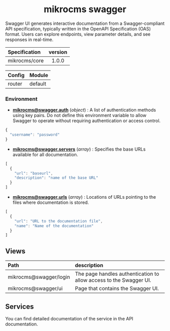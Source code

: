 <h1  align="center">mikrocms swagger</h1>

Swagger UI generates interactive documentation from a Swagger-compliant API specification, typically written in the OpenAPI Specification (OAS) format. Users can explore endpoints, view parameter details, and see responses in real-time.
 
| Specification | version |
|:--|:--:|
| mikrocms/core | 1.0.0 |

| Config | Module |
|:--|:--|
| router | default |


### Environment

-  **mikrocms@swagger.auth** (*object*) : A list of authentication methods using key pairs. Do not define this environment variable to allow Swagger to operate without requiring authentication or access control.

```js
{
  "username": "password"
}
```

- **mikrocms@swagger.servers** (*array*) : Specifies the base URLs available for all documentation.

```js
[
  {
    "url": "baseurl",
    "description": "name of the base URL"
  }
]
```

- **mikrocms@swagger.urls** (*array*) : Locations of URLs pointing to the files where documentation is stored.

```js
[
  {
    "url": "URL to the documentation file",
    "name": "Name of the documentation"
  }
]
```

## Views

| Path | description |
|:--|:--|
| mikrocms@swagger/login | The page handles authentication to allow access to the Swagger UI. |
| mikrocms@swagger/ui | Page that contains the Swagger UI. |

## Services

You can find detailed documentation of the service in the API documentation.
